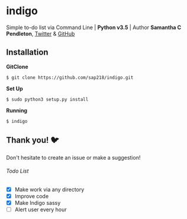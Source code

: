 # indigo
Simple to-do list via Command Line | **Python v3.5** | Author __Samantha C Pendleton__, [Twitter](https://twitter.com/sap218) & [GitHub](https://github.com/sap218)

## Installation

**GitClone**

`$ git clone https://github.com/sap218/indigo.git`

**Set Up**

`$ sudo python3 setup.py install`

**Running**

`$ indigo`

## Thank you! :bird:

Don't hesitate to create an issue or make a suggestion!

###### Todo List
- [x] Make work via any directory
- [x] Improve code
- [x] Make Indigo sassy
- [ ] Alert user every hour
